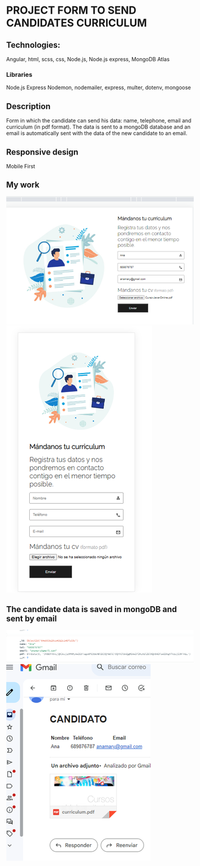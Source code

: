 # PROJECT FORM TO SEND CANDIDATES CURRICULUM

## Technologies:
Angular, html, scss, css, Node.js, Node.js express, MongoDB Atlas

### Libraries 
Node.js Express
Nodemon, nodemailer, express, multer, dotenv, mongoose

## Description
Form in which the candidate can send his data: name, telephone, email and curriculum (in pdf format). The data is sent to a mongoDB database and an email is automatically sent with the data of the new candidate to an email.

## Responsive design
Mobile First 

## My work
![Alt text](image.png)
![Alt text](image-1.png)

## The candidate data is saved in mongoDB and sent by email
![Alt text](image-2.png)
![Alt text](image-3.png)
